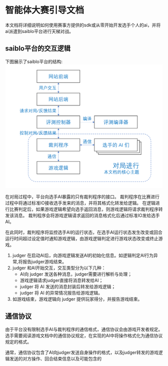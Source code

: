 # 智能体大赛引导文档
本文档将详细说明如何使用赛事方提供的sdk或从零开始开发选手个人的ai，并将ai派遣到saiblo平台进行天梯对战。

## saiblo平台的交互逻辑
下图展示了saiblo平台的结构:
![](imgs/saiblo-structure.png)

在对局过程中，平台向选手AI暴露的只有裁判程序的接口。 裁判程序在比赛进行过程中将通过标准IO接收选手发来的消息，并将其格式化转发给逻辑。 在逻辑进行比赛判定后，如果游戏逻辑希望向选手返回消息，则游戏逻辑将请求裁判程序转发该消息。 裁判程序会将游戏逻辑请求返回的消息格式化后通过标准IO发给选手AI。

在此同时，裁判程序将监控选手AI的运行状态，在选手AI运行状态发生改变或回合运行时间超过设定值时通知游戏逻辑，由游戏逻辑判定进行游戏状态改变或终止游戏。

1. judger 在启动AI后，向游戏逻辑发送AI的初始化信息。如逻辑判定AI行为异常,将报告judger游戏结束。
2. judger 和AI开始交互，交互类型分为以下几种：
      - AI向 judger 发送各种消息，judger需要进行解析与处理；
      - 游戏逻辑请求judger直接将消息转发给AI；
      - judger 将 AI 发送的消息封装后转发给游戏逻辑；
      - judger 将 AI 的异常情况报告给游戏逻辑。
3. 如游戏结束，游戏逻辑向 judger 提供玩家得分，并报告游戏结束。

## 通信协议
由于平台没有限制选手AI与裁判程序的通信格式，通信协议会由游戏开发者规定。 选手需要阅读游戏文档中的通信协议规定，在实现的AI中将操作格式化为通信协议规定的格式。

通常，通信协议包含了AI向judger发送自身操作的格式，以及judger转发的游戏逻辑发送的对方操作、回合结束信息以及可能包含的
